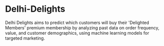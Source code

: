 # Delhi-Delights
Delhi Delights aims to predict which customers will buy their 'Delighted Members' premium membership by analyzing past data on order frequency, value, and customer demographics, using machine learning models for targeted marketing.
